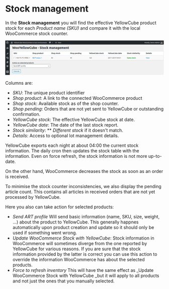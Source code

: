 # Stock management

In the **Stock management** you will find the effective YellowCube product stock for each _Product name \(SKU\)_ and compare it with the local WooCommerce stock counter.

![](/assets/Stock_management_v2.png)

Columns are:
- *SKU*: The unique product identifier
- *Shop product*: A link to the connected WooCommerce product
- *Shop stock*: Available stock as of the shop counter.
- *Shop pending*: Orders that are not yet sent to YellowCube or outstanding confirmation.
- *YellowCube stock*: The effective YellowCube stock at date. 
- *YellowCube date*: The date of the last stock report.
- *Stock similarity*: ** *Different stock* if it doesn't match.
- *Details*: Access to optional lot management details.

YellowCube exports each night at about 04:00 the current stock information. The daily cron then updates the stock table
with the information. Even on force refresh, the stock information is not more up-to-date.

On the other hand, WooCommerce decreases the stock as soon as an order is received.

To minimise the stock counter inconsistencies, we also display the pending article count.
This contains all articles in received orders that are not yet processed by YellowCube. 

Here you also can take action for selected products:

* _Send ART profile_
  Will send basic information \(name, SKU, size, weight, ...\) about the product to YellowCube. This generally happnes automatically upon product creation and update so it should only be used if something went wrong.
* _Update WooCommerce Stock with YellowCube_:
  Stock information in WooCommerce will sometimes diverge from the one reported by YellowCube for various reasons. If you are sure that the stock information provided by the latter is correct you can use this action to override the information WooCommerce has about the selected products.
* _Force to refresh inventory_
  This will have the same effect as \_Update WooCommerce Stock with YellowCube \_but it will apply to all products and not just the ones that you manually selected.

